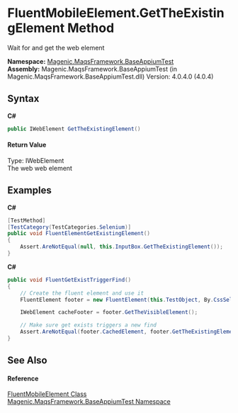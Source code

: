 # FluentMobileElement.GetTheExistingElement Method 
 

Wait for and get the web element

**Namespace:**&nbsp;<a href="#/MAQS_4/Appium_AUTOGENERATED/Magenic-MaqsFramework-BaseAppiumTest_Namespace">Magenic.MaqsFramework.BaseAppiumTest</a><br />**Assembly:**&nbsp;Magenic.MaqsFramework.BaseAppiumTest (in Magenic.MaqsFramework.BaseAppiumTest.dll) Version: 4.0.4.0 (4.0.4)

## Syntax

**C#**<br />
``` C#
public IWebElement GetTheExistingElement()
```


#### Return Value
Type: IWebElement<br />The web web element

## Examples

**C#**<br />
``` C#
[TestMethod]
[TestCategory(TestCategories.Selenium)]
public void FluentElementGetExistingElement()
{
    Assert.AreNotEqual(null, this.InputBox.GetTheExistingElement());
}
```

**C#**<br />
``` C#
public void FluentGetExistTriggerFind()
{
    // Create the fluent element and use it
    FluentElement footer = new FluentElement(this.TestObject, By.CssSelector("FOOTER P"), "Footer");

    IWebElement cacheFooter = footer.GetTheVisibleElement();

    // Make sure get exists triggers a new find
    Assert.AreNotEqual(footer.CachedElement, footer.GetTheExistingElement());
}
```


## See Also


#### Reference
<a href="#/MAQS_4/Appium_AUTOGENERATED/FluentMobileElement_Class">FluentMobileElement Class</a><br /><a href="#/MAQS_4/Appium_AUTOGENERATED/Magenic-MaqsFramework-BaseAppiumTest_Namespace">Magenic.MaqsFramework.BaseAppiumTest Namespace</a><br />